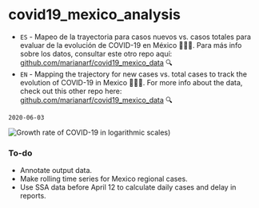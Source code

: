 # covid19_mexico_analysis

+ ``ES`` - Mapeo de la trayectoria para casos nuevos vs. casos totales para evaluar de la evolución de COVID-19 en México 🦠🇲🇽. Para más info sobre los datos, consultar este otro repo aquí: [github.com/marianarf/covid19_mexico_data](https://github.com/marianarf/covid19_mexico_data) 🔍
+ ``EN`` - Mapping the trajectory for new cases vs. total cases to track the evolution of COVID-19 in Mexico 🦠🇲🇽. For more info about the data, check out this other repo here: [github.com/marianarf/covid19_mexico_data](https://github.com/marianarf/covid19_mexico_data) 🔍

``2020-06-03``

![Growth rate of COVID-19 in logarithmic scales)](https://i.imgur.com/wQdFFV5.png)

### To-do
* Annotate output data.
* Make rolling time series for Mexico regional cases.
* Use SSA data before April 12 to calculate daily cases and delay in reports.